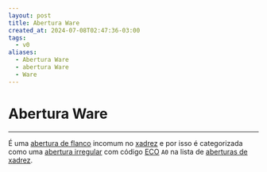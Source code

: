 ```yaml
---
layout: post
title: Abertura Ware
created_at: 2024-07-08T02:47:36-03:00
tags:
  - v0
aliases:
  - Abertura Ware
  - abertura Ware
  - Ware
---
```

# Abertura Ware
---

É uma [abertura de flanco](_draft/2024-07-06-Aberturas_de_flanco.md) incomum no [xadrez](api/2024/07/2024-07-06-Xadrez.md) e por isso é categorizada como uma [abertura irregular](_draft/2024-07-06-Aberturas_irregulares.md) com código [ECO](api/2024/07/2024-07-07-Encyclopaedia_of_Chess_Openings.md) `A0` na lista de [aberturas de xadrez](_draft/2024-07-06-Aberturas_de_xadrez.md).